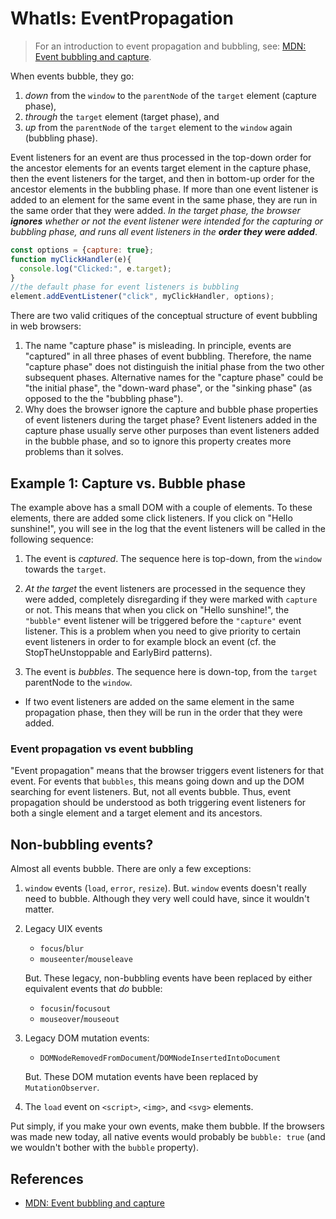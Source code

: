# WhatIs: EventPropagation

> For an introduction to event propagation and bubbling, see: [MDN: Event bubbling and capture](https://developer.mozilla.org/en-US/docs/Learn/JavaScript/Building_blocks/Events#Event_bubbling_and_capture).

When events bubble, they go:
1. *down* from the `window` to the `parentNode` of the `target` element (capture phase),
2. *through* the `target` element (target phase), and
3. *up* from the `parentNode` of the `target` element to the `window` again (bubbling phase).

Event listeners for an event are thus processed in the top-down order for the ancestor elements for an events target element in the capture phase, then the event listeners for the target, and then in bottom-up order for the ancestor elements in the bubbling phase. If more than one event listener is added to an element for the same event in the same phase, they are run in the same order that they were added. *In the target phase, the browser **ignores** whether or not the event listener were intended for the capturing or bubbling phase, and runs all event listeners in the **order they were added***.

```javascript
const options = {capture: true}; 
function myClickHandler(e){
  console.log("Clicked:", e.target);
} 
//the default phase for event listeners is bubbling
element.addEventListener("click", myClickHandler, options);
```

There are two valid critiques of the conceptual structure of event bubbling in web browsers:
1. The name "capture phase" is misleading. In principle, events are "captured" in all three phases of event bubbling. Therefore, the name "capture phase" does not distinguish the initial phase from the two other subsequent phases. Alternative names for the "capture phase" could be "the initial phase", the "down-ward phase", or the "sinking phase" (as opposed to the the "bubbling phase").
2. Why does the browser ignore the capture and bubble phase properties of event listeners during the target phase? Event listeners added in the capture phase usually serve other purposes than event listeners added in the bubble phase, and so to ignore this property creates more problems than it solves.

## Example 1: Capture vs. Bubble phase

<code-demo src="demo/BubbleCapture.html"></code-demo>
   
The example above has a small DOM with a couple of elements. To these elements, there are added some click listeners. If you click on "Hello sunshine!", you will see in the log that the event listeners will be called in the following sequence:

1. The event is *captured*. The sequence here is top-down, from the `window` towards the `target`. 
   
2. *At the target* the event listeners are processed in the sequence they were added, completely disregarding if they were marked with `capture` or not. This means that when you click on "Hello sunshine!", the `"bubble"` event listener will be triggered before the `"capture"` event listener. This is a problem when you need to give priority to certain event listeners in order to for example block an event (cf. the StopTheUnstoppable and EarlyBird patterns).

3. The event is *bubbles*. The sequence here is down-top, from the `target` parentNode to the `window`.

 * If two event listeners are added on the same element in the same propagation phase, then they will be run in the order that they were added.

### Event propagation vs event bubbling

"Event propagation" means that the browser triggers event listeners for that event. For events  that `bubbles`, this means going down and up the DOM searching for event listeners. But, not all events bubble. Thus, event propagation should be understood as both triggering event listeners for both a single element and a target element and its ancestors. 

## Non-bubbling events?

Almost all events bubble. There are only a few exceptions:

1. `window` events (`load`, `error`, `resize`). But. `window` events doesn't really need to bubble. Although they very well could have, since it wouldn't matter.

2. Legacy UIX events
    * `focus`/`blur` 
    * `mouseenter`/`mouseleave`
   
   But. These legacy, non-bubbling events have been replaced by either equivalent events that *do* bubble:
     * `focusin`/`focusout` 
     * `mouseover`/`mouseout`

3. Legacy DOM mutation events:
    * `DOMNodeRemovedFromDocument`/`DOMNodeInsertedIntoDocument`     

   But. These DOM mutation events have been replaced by `MutationObserver`.

4. The `load` event on `<script>`, `<img>`, and `<svg>` elements.

Put simply, if you make your own events, make them bubble. If the browsers was made new today, all native events would probably be `bubble: true` (and we wouldn't bother with the `bubble` property).

## References

 * [MDN: Event bubbling and capture](https://developer.mozilla.org/en-US/docs/Learn/JavaScript/Building_blocks/Events#Event_bubbling_and_capture)